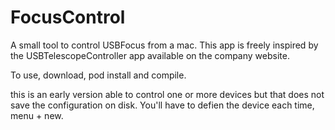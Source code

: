# FocusControl

A small tool to control USBFocus from a mac. This app is freely inspired by the USBTelescopeController app available on the company website.

To use, download, pod install and compile. 

this is an early version able to control one or more devices but that does not save the configuration on disk. You'll have to defien the device each time, menu + new.

